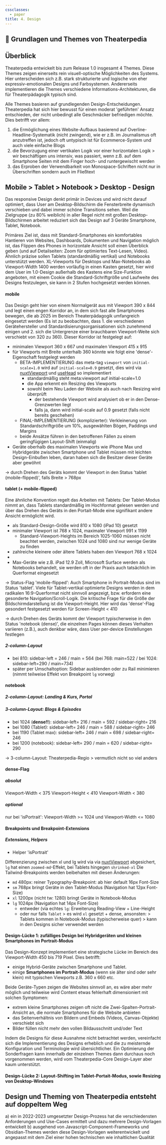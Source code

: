 ```yaml
---
cssclasses:
  - paper
title: 4. Design
---
```


## 🔶 Grundlagen und Themes von Theaterpedia
## Überblick
Theaterpedia entwickelt bis zum Release 1.0 insgesamt 4 Themes.
Diese Themes zeigen einerseits rein visuell-optische Möglichkeiten des Systems. Hier unterscheiden sich z.B. stark strukturierte und logische von eher expressiv-emotionalen Designs und Farbsystemen. Andererseits implementieren die Themes verschiedene Informations-Architekturen, die für Theaterpädagogik typisch sind. 

Alle Themes basieren auf grundlegenden Design-Entscheidungen. Theaterpedia hat sich hier bewusst für einen moderat 'geführten' Ansatz entschieden, der nicht unbedingt alle Geschmäcker befriedigen möchte. Dies betrifft vor allem:
1. die Ermöglichung eines Website-Aufbaus basierend auf Overline-Headline-Systematik (nicht zwingend), wie er z.B. im Journalismus oft anzutreffen ist, jedoch oft untypisch ist für Ecommerce-System und auch viele einfache Blogs
2. die Bevorzugung einer vertikalen Logik vor einer horizontalen Logik > wir beschäftigen uns intensiv, was passiert, wenn z.B. auf dem Smartphone Seiten mit dem Finger hoch- und runtergewischt werden
3. das Erproben der Verwendbarkeit von Monospace-Schriften nicht nur in Überschriften sondern auch im Fließtext

## Mobile > Tablet > Notebook > Desktop - Design
Das responsive Design denkt primär in Devices und wird nicht darauf optimiert, dass User am Desktop-Bildschirm die Fensterbreite dynamisch verschieben und dabei immer schöne Transitions sehen. Weil die Zielgruppe (zu 80% weiblich) in aller Regel nicht mit großen Desktop-Bildschirmen arbeitet reduziert sich das Design auf 3 Geräte Smartphone, Tablet, Notebook.

Primäres Ziel ist, dass mit Standard-Smartphones ein komfortables Hantieren von Websites, Dashboards, Dokumenten und Navigation möglich ist, das Flippen des Phones in horizontale Ansicht soll einen Überblick geben (und auf Detailseiten: Zoom für optimiertes Text-Lesen, Video).
Ähnlich präzise sollen Tablets (standardmäßig vertikal) und Notebooks unterstützt werden. XL-Viewports für Desktops und Max-Notebooks ab Viewport-Width 1400 werden vorläufig in einen Kasten gesetzt, hier wird dem User im 1.0-Design außerhalb des Kastens eine Size-Funktion angeboten, mit einem Cookie die Standard-Schriftgröße und Laufweite des Designs festzulegen, sie kann in 2 Stufen hochgesetzt werden können.

#### mobile
Das Design geht hier von einem Normalgerät aus mit Viewport 390 x 844 und legt einen engen Korridor an, in dem sich fast alle Smartphones bewegen, die ab 2025 im Bereich Theaterpädagogik umfangreich eingesetzt werden (Es ist zu beobachten, dass 1. die verschiedenen Gerätehersteller und Standardisierungsorganisationen sich zunehmend einigen und 2. sich die Untergrenze einer brauchbaren Viewport-Weite sich verschiebt von 320 zu 360). 
Dieser Korridor ist festgelegt auf:
- minimalen Viewport 360 x 667 und maximalen Viewport 415 x 915
- für Viewports mit Breite unterhalb 360 könnte wie folgt eine 'dense'-Eigenschaft festgelegt werden
	- BETA-IMPLEMENTIERUNG das meta-tag `viewport` von `initial-scale=1.0` wird auf `initial-scale=0.9` gesetzt, dies wird via [nuxtViewport](https://nuxt.com/modules/nuxt-viewport) und [useHead](https://nuxt.com/docs/api/composables/use-head#meta) so implementiert
		- standardmäßig steht meta:viewport auf initial-scale=1.0
		- die App erkennt ein Resizing des Viewports
		- sowohl beim Neu Laden der Website als auch nach Resizing wird überprüft
			- der bestehende Viewport wird analysiert ob er in den Dense-Grenzwerten liegt
			- falls ja, dann wird initial-scale auf 0.9 gesetzt (falls nicht bereits geschehen)
	- FINAL-IMPLEMENTIERUNG (komplizierter): Verkleinerung von Standardschriftgröße um 10%, ausgewählten Bögen, Paddings und Margins
	- beide Ansätze führen in den betroffenen Fällen zu einem geringfügigen Layout-Shift (einmalig)
- Geräte oberhalb des maximalen Viewports wie iPhone Max und Hybridgeräte zwischen Smartphone und Tablet müssen mit leichten Design-Einbußen leben, daran haben sich die Besitzer dieser Geräte aber gewöhnt

-> durch Drehen des Geräts kommt der Viewport in den Status 'tablet (mobile-flipped)', falls Breite > 768px

#### tablet (+ mobile-flipped)
Eine ähnliche Konvention regelt das Arbeiten mit Tablets: Der Tablet-Modus nimmt an, dass Tablets standardmäßig im Hochformat gelesen werden und über das Drehen des Geräts in den Portait-Mode eine signifikant andere Ansicht ermöglicht wird.
- als Standard-Design-Größe wird 810 x 1080 (iPad 10) gesetzt
- minimaler Viewport ist 768 x 1024, maximaler Viewport 991 x 1199
	- Standard-Viewport-Heights im Bereich 1025-1060 müssen nicht beachtet werden, zwischen 1024 und 1080 sind nur wenige Geräte zu finden
- zahlreiche kleinere oder ältere Tablets haben den Viewport 768 x 1024
- 
- Max-Geräte wie z.B. iPad 12.9 Zoll, Microsoft Surface werden als Notebooks behandelt, sie werden oft in der Praxis auch tatsächlich im Querformat eingesetzt


-> Status-Flag 'mobile-flipped':  Auch Smartphone in Portrait-Modus sind im Status 'tablet'. Viele für Tablet-vertikal optimierte Designs werden in dem radikalen 16:9-Querformat nicht sinnvoll angezeigt, bzw. erfordern eine gesonderte Navigation/Scroll-Logik.
Die kritische Frage für die Größe der Bildschirmdarstellung ist die Viewport-Height. Hier wird das 'dense'-Flag gesondert festgesetzt werden für Screen-Height < 410

-> durch Drehen des Geräts kommt der Viewport typischerweise in den Status 'notebook (dense)', die einzelnen Pages können dieses Verhalten variieren (z.B.), auch denkbar wäre, dass User per-device Einstellungen festlegen

##### 2-column-Layout
- bei 810: sidebar-left = 246 / main = 564 (bei 768: main=522 / bei 1024: sidebar-left=290 / main=734)
- später per Umschaltoption: Sidebar ausblenden oder zu Rail minimieren (nimmt teilweise Effekt von Breakpoint `lg` vorweg)

#### notebook

##### 2-column-Layout: Landing & Kurs, Portal

##### 3-column-Layout: Blogs & Episodes
- bei 1024 (**dense!!**): sidebar-left= 216 / main = 592 / sidebar-right= 216
- bei 1080 (Tablet): sidebar-left= 246 / main = 588 / sidebar-right= 246
- bei 1190 (Tablet max): sidebar-left= 246 / main = 698 / sidebar-right= 246
- bei 1200 (notebook): sidebar-left= 290 / main = 620 / sidebar-right= 290

-> 3-column-Layout: Theaterpedia-Regio > vermutlich nicht so viel anders
#### dense-Flag
##### absolut
Viewport-Width < 375
Viewport-Height < 410
Viewport-Width < 380
##### optional
nur bei 'isPortrait': Viewport-Width >= 1024 und Viewport-Width <= 1080

#### Breakpoints und Breakpoint-Extensions
##### Extensions, Helpers
- Helper 'isPortrait'

Differenzierung zwischen xl und lg wird via via [nuxtViewport](https://nuxt.com/modules/nuxt-viewport#example-configuration-for-tailwind-css) abgesichert, `lg` hat einen `zoomed-md`-Effekt, bei Tablets hingegen `shrinked-xl`
Die Tailwind-Breakpoints werden beibehalten mit diesen Änderungen:
- `md` 480px: reiner Typography-Breakpoint: ab hier default 16px Font-Size
- `sm` 768px bringt Geräte in den Tablet-Modus (Navigation hat 12px Font-Size)
- `xl` 1200px (nicht tw: 1280) bringt Geräte in Notebook-Modus
- `lg` 1024px (Navigation hat 14px Font-Size)
	- entweder (via echtes `lg`: Erweiterung Reading-View + Line-Height
	- oder nur falls `Tablet` > es wird `xl` gesetzt + dense, ansonsten:  > Tablets kommen in Notebook-Modus (typischerweise quer) >  kann in den Designs sicher verwendet werden

#### Design-Lücke 1: zufälliges Design bei Hybridgeräten und kleinen Smartphones im Portrait-Modus
Das Design-Konzept implementiert eine strategische Lücke im Bereich des Viewport-Width 450 bis 719 Pixel. Dies betrifft:
- einige Hybrid-Geräte zwischen Smartphone und Tablet. 
- einige **Smartphones im Portrait-Modus** (wenn sie älter sind oder sehr klein) mit typischen Viewports z.B. 360 x 660 etc. 

Beide Geräte-Typen zeigen die Websites sinnvoll an, es wäre aber mehr möglich und teilweise wird Content etwas fehlerhaft dimensioniert mit solchen Symptomen:
- extrem kleine Smartphones zeigen oft nicht die Zwei-Spalten-Portrait-Ansicht an, die normale Smartphones für die Website anbieten
- das Seitenverhältnis von Bildern und Embeds (Videos, Canvas-Objekte) verschiebt sich
- Bilder füllen nicht mehr den vollen Bildausschnitt und/oder Text

Indem die Designs für diese Ausnahme nicht betrachtet werden, vereinfacht sich die Implementierung des Designs erheblich und die zu meisternde Konfiguration und Terminologie wird übersichtlicher. Ein Optimierung der Sonderfragen kann innerhalb der einzelnen Themes dann durchaus noch vorgenommen werden, wird vom Theaterpedia-Core Design-Layer aber kaum unterstützt.

#### Design-Lücke 2: Layout-Shifting im Tablet-Portait-Modus, sowie Resizing von Desktop-Windows


## Design und Theming von Theaterpedia entsteht auf doppeltem Weg
a) ein in 2022-2023 umgesetzter Design-Prozess hat die verschiedensten Anforderungen und Use-Cases ermittelt und dazu mehrere Design-Vorlagen entwickelt
b) ausgehend von Javascript-Component-Frameworks und Obsidian-Themes werden diese Design-Vorlagen weiterentwickelt und angepasst mit dem Ziel einer hohen technischen wie inhaltlichen Qualität


<br />
<br />
